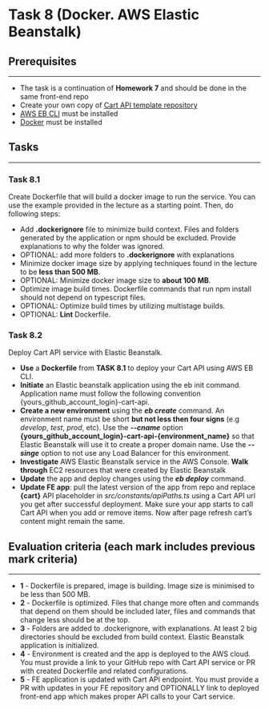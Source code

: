 # Task 8 (Docker. AWS Elastic Beanstalk)

## Prerequisites
---

- The task is a continuation of **Homework 7** and should be done in the same front-end repo
- Create your own copy of [Cart API template repository](https://github.com/boale/rs-cart-api)
- [AWS EB CLI](https://docs.aws.amazon.com/elasticbeanstalk/latest/dg/eb-cli3-install.html) must be installed
- [Docker](https://docs.docker.com/get-docker/) must be installed

## Tasks
---

### Task 8.1
   
Create Dockerfile that will build a docker image to run the service. You can use the example provided in the lecture as a starting point. Then, do following steps:
   
- Add **.dockerignore** file to minimize build context. Files and folders generated by the application or npm should be excluded. Provide explanations to why the folder was ignored.
- OPTIONAL: add more folders to **.dockerignore** with explanations
- Minimize docker image size by applying techniques found in the lecture to be **less than 500 MB**.
- OPTIONAL: Minimize docker image size to **about 100 MB**.
- Optimize image build times. Dockerfile commands that run npm install should not depend on typescript files.
- OPTIONAL: Optimize build times by utilizing multistage builds.
- OPTIONAL: **Lint** Dockerfile.

### Task 8.2

Deploy Cart API service with Elastic Beanstalk.
- **Use** a **Dockerfile** from **TASK 8.1** to deploy your Cart API using AWS EB CLI.
- **Initiate** an Elastic beanstalk application using the eb init command. Application name must follow the following convention {yours_github_account_login}-cart-api.
- **Create a new environment** using the **_eb create_** command. An environment name must be short **but not less then four signs** (e.g _develop_, _test_, _prod_, etc). Use the **_--cname_** option **{yours_github_account_login}-cart-api-{environment_name}** so that Elastic Beanstalk will use it to create a proper domain name. Use the _**--singe**_ option to not use any Load Balancer for this environment.
- **Investigate** AWS Elastic Beanstalk service in the AWS Console. **Walk through** EC2 resources that were created by Elastic Beanstalk
- **Update** the app and deploy changes using the **_eb deploy_** command.
- **Update FE app**: pull the latest version of the app from repo and replace **{cart}** API placeholder in _src/constants/apiPaths.ts_ using a Cart API url you get after successful deployment. Make sure your app starts to call Cart API when you add or remove items. Now after page refresh cart’s content might remain the same.

## Evaluation criteria (each mark includes previous mark criteria)
---
    
*   **1** - Dockerfile is prepared, image is building. Image size is minimised to be less than 500 MB.
*   **2** - Dockerfile is optimized. Files that change more often and commands that depend on them should be included later, files and commands that change less should be at the top.
*   **3** - Folders are added to .dockerignore, with explanations. At least 2 big directories should be excluded from build context. Elastic Beanstalk application is initialized.
*   **4** - Environment is created and the app is deployed to the AWS cloud. You must provide a link to your GitHub repo with Cart API service or PR with created Dockerfile and related configurations.
*   **5** - FE application is updated with Cart API endpoint. You must provide a PR with updates in your FE repository and OPTIONALLY link to deployed front-end app which makes proper API calls to your Cart service.

